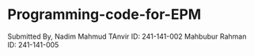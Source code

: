 # Programming-code-for-EPM
Submitted By,
Nadim Mahmud TAnvir
ID: 241-141-002
Mahbubur Rahman 
ID: 241-141-005
